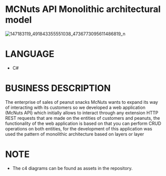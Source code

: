# MCNuts API Monolithic architectural model

![147183119_491843355551038_4736773095611486819_n](https://user-images.githubusercontent.com/74753713/147301138-a618d11b-c980-493f-9fa2-faf8278498fb.jpg)



# LANGUAGE
* C#

# BUSINESS DESCRIPTION 
The enterprise of sales of peanut snacks McNuts wants to expand its way of interacting with its customers so we developed a web application (McNuts API) which initially allows to interact through any extension HTTP REST requests that are made on the entities of customers and peanuts, the functionality of the web application is based on that you can perform CRUD operations on both entities, for the development of this application was used the pattern of monolithic architecture based on layers or layer

# NOTE
* The c4 diagrams can be found as assets in the repository.
